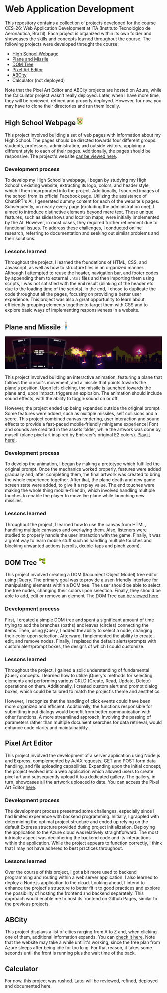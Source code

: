 # Web Application Development

This repository contains a collection of projects developed for the course CES-26: Web Application Development at ITA (Instituto Tecnológico de Aeronáutica, Brazil). Each project is organized within its own folder and showcases the skills and concepts learned throughout the course. The following projects were developed throught the course:

+ [High School Webpage](https://emmanuelsdias.github.io/web-app-dev/high-school-webpage/)
+ [Plane and Missile](https://emmanuelsdias.github.io/web-app-dev/plane-and-missile/)
+ [DOM Tree](https://emmanuelsdias.github.io/web-app-dev/dom-tree/)
+ [Pixel Art Editor](https://pixel-art-editor.azurewebsites.net/creation)
+ [ABCity](https://a-b-city.azurewebsites.net/) 
+ Calculator (not deployed)

Note that the Pixel Art Editor and ABCity projects are hosted on Azure, while the Calculator project wasn't really deployed. Later, when I have more time, they will be reviewed, refined and properly deployed. However, for now, you may have to clone their directories and run them locally.

## High School Webpage <img src="./high-school-webpage/assets/distintivo-cmpa.svg" alt="Icon" height="24"/>

This project involved building a set of web pages with information about my High School. The pages should be directed towards four different groups: students, professors, administration, and outside visitors, applying a different style to each of their pages. Additionally, the pages should be responsive. The project's website [can be viewed here](https://emmanuelsdias.github.io/web-app-dev/high-school-webpage/).

### Development process

To develop my High School's webpage, I began by studying my High School's existing website, extracting its logo, colors, and header style, which I then incorporated into the project. Additionally, I sourced images of the school from its official Facebook page. Utilizing the assistance of ChatGPT's AI, I generated dummy content for each of the website's pages. Subsequently, on nearly every page (excluding the administration one), I aimed to introduce distinctive elements beyond mere text. These unique features, such as slideshows and location maps, were initially implemented by the AI. However, in most cases, they required further refinement due to functional issues. To address these challenges, I conducted online research, referring to documentation and seeking out similar problems and their solutions.

### Lessons learned

Throughout the project, I learned the foundations of HTML, CSS, and Javascript, as well as how to structure files in an organized manner. Although I attempted to reuse the header, navigation bar, and footer codes by appending them to external `.html` files and then importing them using scripts, I was not satisfied with the end result (blinking of the header etc. due to the loading time of the scripts). In the end, I chose to duplicate the code throughout all the pages, focusing on providing a better user experience. This project was also a great opportunity to learn about efficiently grouping elements together to target them with CSS and to explore basic ways of implementing responsiveness in a website.

## Plane and Missile <img src="./plane-and-missile/assets/images/plane.png" alt="Icon" height="24"/>

![Plane and Missile Screenshot Preview](./previews/plane-and-missile_banner.png)

This project involved building an interactive animation, featuring a plane that follows the cursor's movement, and a missile that points towards the plane's position. Upon left-clicking, the missile is launched towards the plane and, upon impact, triggers an explosion. The animation should include sound effects, with the ability to toggle sound on or off. 

However, the project ended up being expanded outside the original prompt. Some features were added, such as multiple missiles, self collisions and a score. This project combined canvas rendering, user interaction and sound effects to provide a fast-paced mobile-friendly minigame experience! Font and sounds are credited in the assets folder, while the artwork was done by myself (plane pixel art inspired by Embraer's original E2 colors). [Play it here!](https://emmanuelsdias.github.io/web-app-dev/plane-and-missile/).

### Development process

To develop the animation, I began by making a prototype which fulfilled the original prompt. Once the mechanics worked properly, features were added gradually and, after completing them, the final artwork was created to bring the whole experience together. After that, the plane death and new game screen state were added, to give it a replay value. The end touches were making the whole thing mobile-friendly, which involved handling multiple touches to enable the player to move the plane while launching new missiles.

### Lessons learned

Throughout the project, I learned how to use the canvas from HTML, handling multiple canvases and overlaying them. Also, listeners were studied to properly handle the user interaction with the game. Finally, it was a great way to learn mobile stuff such as handling multiple touches and blocking unwanted actions (scrolls, double-taps and pinch zoom).

## DOM Tree <img src="./dom-tree/assets/images/dom_tree.svg" alt="Icon" height="24"/>

This project involved creating a DOM (Document Object Model) tree editor using jQuery. The primary goal was to provide a user-friendly interface for manipulating elements within a DOM tree. The user should be able to select the tree nodes, changing their colors upon selection. Finally, they should be able to add, edit or remove an element. The DOM Tree [can be viewed here](https://emmanuelsdias.github.io/web-app-dev/dom-tree/).

### Development process

First, I created a simple DOM tree and spent a significant amount of time trying to add the branches (paths) and leaves (circles) connecting the items. Then, using jQuery, I added the ability to select a node, changing their color upon selection. Afterward, I implemented the ability to create, edit, and remove nodes. Finally, I replaced the default alerts/prompts with custom alert/prompt boxes, the designs of which I could customize.

### Lessons learned

Throughout the project, I gained a solid understanding of fundamental jQuery concepts. I learned how to utilize jQuery's methods for selecting elements and performing various CRUD (Create, Read, Update, Delete) operations on them. Additionally, I created custom alert and prompt dialog boxes, which could be tailored to match the project's theme and aesthetics.

However, I recognize that the handling of click events could have been more organized and efficient. Additionally, the functions responsible for submitting input dialogs would benefit from better communication with other functions. A more streamlined approach, involving the passing of parameters rather than multiple document searches for data retrieval, would enhance code clarity and maintainability.

## Pixel Art Editor

This project involved the development of a server application using Node.js and Express, complemented by AJAX requests, GET and POST form data handling, and file uploading capabilities. Expanding upon the initial concept, the project evolved into a web application which allowed users to create pixel art and subsequently upload it to a dedicated gallery. The gallery, in turn, showcases all the artwork uploaded to date. You can access the Pixel Art Editor [here](https://pixel-art-editor.azurewebsites.net/gallery). 

### Development process

The development process presented some challenges, especially since I had limited experience with backend programming. Initially, I grappled with determining the optimal project structure and ended up relying on the default Express structure provided during project initialization. Deploying the application to the Azure cloud was relatively straightforward. The most intricate aspect was deciphering the backend code and its interactions within the application. While the project appears to function correctly, I think that I may not have adhered to best practices throughout.

### Lessons learned

Over the course of this project, I got a bit more used to backend programming and routing within a web server application. I also learned to deploy a Node.js application to the cloud. Looking ahead, I intend to enhance the project's structure to better fit it to good practices and explore the possibility of hosting the frontend and backend separately. This approach would enable me to host its frontend on Github Pages, similar to the previous projects.

## ABCity

This project displays a list of cities ranging from A to Z and, when clicking one of them, additional information expands. You can [check it here](https://a-b-city.azurewebsites.net/). Note that the website may take a while until it's working, since the free plan from Azure sleeps after being idle for too long. For that reason, it takes some seconds until the front is running plus the wait time of the back.

## Calculator

For now, this project was rushed. Later will be reviewed, refined, deployed and documented here.
